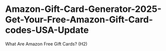 # Amazon-Gift-Card-Generator-2025-Get-Your-Free-Amazon-Gift-Card-codes-USA-Update
What Are Amazon Free Gift Cards? (H2)
